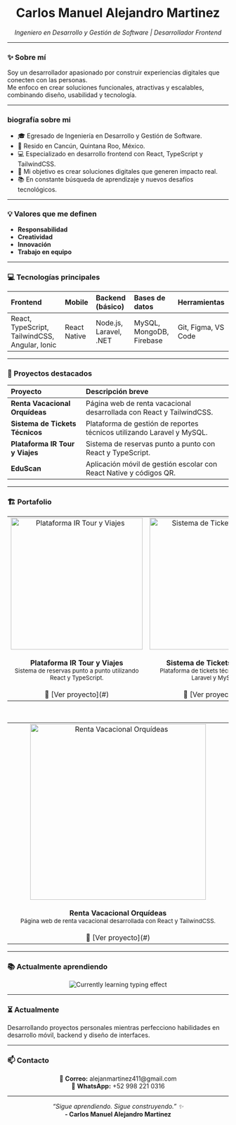 <h1 align="center">Carlos Manuel Alejandro Martinez</h1>
<p align="center"><em>Ingeniero en Desarrollo y Gestión de Software | Desarrollador Frontend</em></p>

---

### ✨ Sobre mí

Soy un desarrollador apasionado por construir experiencias digitales que conecten con las personas.  
Me enfoco en crear soluciones funcionales, atractivas y escalables, combinando diseño, usabilidad y tecnología.

---

###  biografía sobre mi

- 🎓 Egresado de Ingeniería en Desarrollo y Gestión de Software.
- 📍 Resido en Cancún, Quintana Roo, México.
- 💻 Especializado en desarrollo frontend con React, TypeScript y TailwindCSS.
- 🎯 Mi objetivo es crear soluciones digitales que generen impacto real.
- 📚 En constante búsqueda de aprendizaje y nuevos desafíos tecnológicos.

---

### 💡 Valores que me definen

- **Responsabilidad**
- **Creatividad**
- **Innovación**
- **Trabajo en equipo**

---

### 💻 Tecnologías principales

<div align="center">

| Frontend | Mobile | Backend (básico) | Bases de datos | Herramientas |
|:--------|:-------|:----------------|:---------------|:------------|
| React, TypeScript, TailwindCSS, Angular, Ionic | React Native | Node.js, Laravel, .NET | MySQL, MongoDB, Firebase | Git, Figma, VS Code |

</div>

---

### 🚀 Proyectos destacados

| Proyecto | Descripción breve |
|:--------|:------------------|
| **Renta Vacacional Orquídeas** | Página web de renta vacacional desarrollada con React y TailwindCSS. |
| **Sistema de Tickets Técnicos** | Plataforma de gestión de reportes técnicos utilizando Laravel y MySQL. |
| **Plataforma IR Tour y Viajes** | Sistema de reservas punto a punto con React y TypeScript. |
| **EduScan** | Aplicación móvil de gestión escolar con React Native y códigos QR. |

---

### 🏗️ Portafolio

<div align="center">

<table>
  <tr>
    <td align="center" width="45%" valign="top">
      <img src="https://live.staticflickr.com/65535/54483862855_6d90d5c1ce.jpg" alt="Plataforma IR Tour y Viajes" width="300" />
      <br/><br/>
      <strong>Plataforma IR Tour y Viajes</strong>
      <br/>
      <sub>Sistema de reservas punto a punto utilizando React y TypeScript.</sub>
      <br/><br/>
      🔗 [Ver proyecto](#)
    </td>
    <td align="center" width="45%" valign="top">
      <img src="https://live.staticflickr.com/65535/54483725494_5b545d09ee_z.jpg" alt="Sistema de Tickets Técnicos" width="300" />
      <br/><br/>
      <strong>Sistema de Tickets Técnicos</strong>
      <br/>
      <sub>Plataforma de tickets técnicos utilizando Laravel y MySQL.</sub>
      <br/><br/>
      🔗 [Ver proyecto](#)
    </td>
  </tr>
</table>

<br/>

<table>
  <tr>
    <td align="center" width="90%" valign="top">
      <img src="https://live.staticflickr.com/65535/54483782013_2e9fce3f83_z.jpg" alt="Renta Vacacional Orquídeas" width="400" />
      <br/><br/>
      <strong>Renta Vacacional Orquídeas</strong>
      <br/>
      <sub>Página web de renta vacacional desarrollada con React y TailwindCSS.</sub>
      <br/><br/>
      🔗 [Ver proyecto](#)
    </td>
  </tr>
</table>

</div>

---

### 📚 Actualmente aprendiendo

<p align="center">
  <img src="https://readme-typing-svg.herokuapp.com?font=Fira+Code&weight=500&size=22&pause=1200&color=00BFFF&center=true&vCenter=true&width=500&height=60&lines=Aprendiendo...+Node.js;Aprendiendo...+MongoDB;Aprendiendo...+Diseño+UI%2FUX;Aprendiendo...+Animaciones+en+React+Native" alt="Currently learning typing effect" />
</p>

---

### ⏳ Actualmente

Desarrollando proyectos personales mientras perfecciono habilidades en desarrollo móvil, backend y diseño de interfaces.

---

### 📫 Contacto

<p align="center">
  📧 <strong>Correo:</strong> alejanmartinez411@gmail.com <br/>
  📱 <strong>WhatsApp:</strong> +52 998 221 0316
</p>

---

<p align="center">
  <em>“Sigue aprendiendo. Sigue construyendo.” ✨</em> <br/>
  <strong>- Carlos Manuel Alejandro Martinez</strong>
</p>
